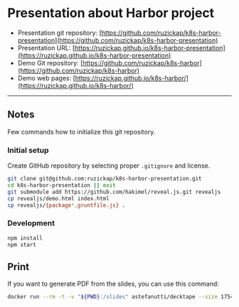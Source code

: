 # Presentation about Harbor project

* Presentation git repository: [https://github.com/ruzickap/k8s-harbor-presentation](https://github.com/ruzickap/k8s-harbor-presentation)
* Presentation URL: [https://ruzickap.github.io/k8s-harbor-presentation](https://ruzickap.github.io/k8s-harbor-presentation)
* Demo Git repository: [https://github.com/ruzickap/k8s-harbor](https://github.com/ruzickap/k8s-harbor)
* Demo web pages: [https://ruzickap.github.io/k8s-harbor/](https://ruzickap.github.io/k8s-harbor/)

---

## Notes

Few commands how to initialize this git repository.

### Initial setup

Create GitHub repository by selecting proper `.gitignore` and license.

```bash
git clone git@github.com:ruzickap/k8s-harbor-presentation.git
cd k8s-harbor-presentation || exit
git submodule add https://github.com/hakimel/reveal.js.git revealjs
cp revealjs/demo.html index.html
cp revealjs/{package*,gruntfile.js} .
```

### Development

```bash
npm install
npm start
```

## Print

If you want to generate PDF from the slides, you can use this command:

```bash
docker run --rm -t -v "${PWD}:/slides" astefanutti/decktape --size 1754x1240 https://ruzickap.github.io/k8s-harbor-presentation slides-1754x1240.pdf
```
